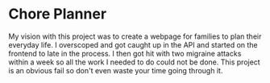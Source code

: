 # Chore Planner

My vision with this project was to create a webpage for families to plan their everyday life. I overscoped and got caught up in the API and started on the frontend to late in the process. I then got hit with two migraine attacks within a week so all the work I needed to do could not be done. This project is an obvious fail so don't even waste your time going through it.